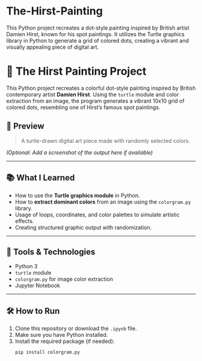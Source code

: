 # The-Hirst-Painting
This Python project recreates a dot-style painting inspired by British artist Damien Hirst, known for his spot paintings. It utilizes the Turtle graphics library in Python to generate a grid of colored dots, creating a vibrant and visually appealing piece of digital art.
# 🎨 The Hirst Painting Project

This Python project recreates a colorful dot-style painting inspired by British contemporary artist **Damien Hirst**. Using the `turtle` module and color extraction from an image, the program generates a vibrant 10x10 grid of colored dots, resembling one of Hirst’s famous spot paintings.

## 📸 Preview

> A turtle-drawn digital art piece made with randomly selected colors.

*(Optional: Add a screenshot of the output here if available)*

---

## 📚 What I Learned

- How to use the **Turtle graphics module** in Python.
- How to **extract dominant colors** from an image using the `colorgram.py` library.
- Usage of loops, coordinates, and color palettes to simulate artistic effects.
- Creating structured graphic output with randomization.

---

## 🧰 Tools & Technologies

- Python 3
- `turtle` module
- `colorgram.py` for image color extraction
- Jupyter Notebook

---

## 🛠️ How to Run

1. Clone this repository or download the `.ipynb` file.
2. Make sure you have Python installed.
3. Install the required package (if needed):
   ```bash
   pip install colorgram.py
